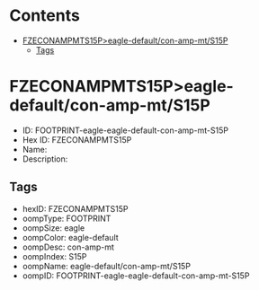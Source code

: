 



Contents
========

* [FZECONAMPMTS15P>eagle-default/con-amp-mt/S15P](#fzeconampmts15peagle-defaultcon-amp-mts15p)
	* [Tags](#tags)

# FZECONAMPMTS15P>eagle-default/con-amp-mt/S15P

- ID: FOOTPRINT-eagle-eagle-default-con-amp-mt-S15P
- Hex ID: FZECONAMPMTS15P
- Name: 
- Description: 

## Tags

- hexID: FZECONAMPMTS15P
- oompType: FOOTPRINT
- oompSize: eagle
- oompColor: eagle-default
- oompDesc: con-amp-mt
- oompIndex: S15P
- oompName: eagle-default/con-amp-mt/S15P
- oompID: FOOTPRINT-eagle-eagle-default-con-amp-mt-S15P
